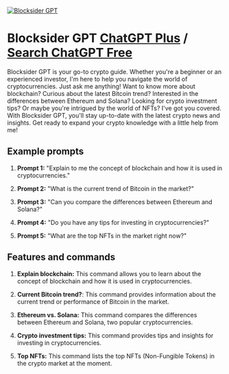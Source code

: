 
[![Blocksider GPT](https://files.oaiusercontent.com/file-ZBTduRGgGKcowAuiXtWUqhsz?se=2123-10-16T22%3A08%3A26Z&sp=r&sv=2021-08-06&sr=b&rscc=max-age%3D31536000%2C%20immutable&rscd=attachment%3B%20filename%3Dbda7ad7f-efce-451d-b8bf-88eeff52e932.png&sig=nqPuQCmrcqYEJjlmha0x37TlM7L70yEfm7A3a1SiKNI%3D)](https://chat.openai.com/g/g-dwHRHnows-blocksider-gpt)

# Blocksider GPT [ChatGPT Plus](https://chat.openai.com/g/g-dwHRHnows-blocksider-gpt) / [Search ChatGPT Free](https://gptcall.net/index.html#/?search=Blocksider%20GPT)

Blocksider GPT is your go-to crypto guide. Whether you're a beginner or an experienced investor, I'm here to help you navigate the world of cryptocurrencies. Just ask me anything! Want to know more about blockchain? Curious about the latest Bitcoin trend? Interested in the differences between Ethereum and Solana? Looking for crypto investment tips? Or maybe you're intrigued by the world of NFTs? I've got you covered. With Blocksider GPT, you'll stay up-to-date with the latest crypto news and insights. Get ready to expand your crypto knowledge with a little help from me!

## Example prompts

1. **Prompt 1:** "Explain to me the concept of blockchain and how it is used in cryptocurrencies."

2. **Prompt 2:** "What is the current trend of Bitcoin in the market?"

3. **Prompt 3:** "Can you compare the differences between Ethereum and Solana?"

4. **Prompt 4:** "Do you have any tips for investing in cryptocurrencies?"

5. **Prompt 5:** "What are the top NFTs in the market right now?"

## Features and commands

1. **Explain blockchain:** This command allows you to learn about the concept of blockchain and how it is used in cryptocurrencies.

2. **Current Bitcoin trend?**: This command provides information about the current trend or performance of Bitcoin in the market.

3. **Ethereum vs. Solana:** This command compares the differences between Ethereum and Solana, two popular cryptocurrencies.

4. **Crypto investment tips:** This command provides tips and insights for investing in cryptocurrencies.

5. **Top NFTs:** This command lists the top NFTs (Non-Fungible Tokens) in the crypto market at the moment.


